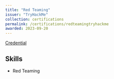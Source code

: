 ```yaml
---
title: "Red Teaming"
issuer: "TryHackMe"
collection: certifications
permalink: /certifications/redteamingtryhackme
awarded: 2023-09-20
---
```


[Credential](https://tryhackme-certificates.s3-eu-west-1.amazonaws.com/THM-ICJ60YCVMP.png)

## Skills

* Red Teaming
